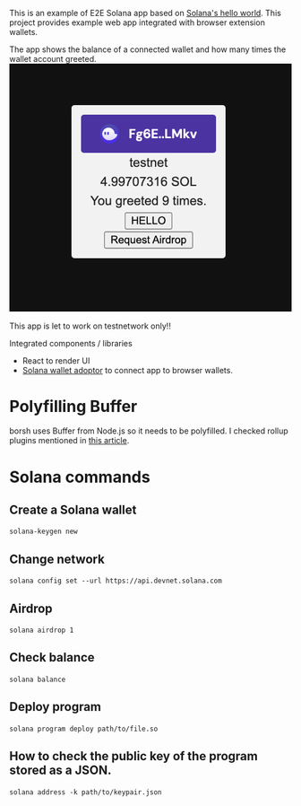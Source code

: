 This is an example of E2E Solana app based on [Solana's hello world](https://github.com/solana-labs/example-helloworld). This project provides example web app integrated with browser extension wallets. 

The app shows the balance of a connected wallet and how many times the wallet account greeted.
![screenshot](./screenshot.png)

This app is let to work on testnetwork only!!

Integrated components / libraries
- React to render UI
- [Solana wallet adoptor](https://github.com/solana-labs/wallet-adapter/) to connect app to browser wallets.

# Polyfilling Buffer
borsh uses Buffer from Node.js so it needs to be polyfilled. I checked rollup plugins mentioned in [this article](https://stackoverflow.com/questions/69286329/polyfill-node-os-module-with-vite-rollup-js).

# Solana commands

## Create a Solana wallet
```
solana-keygen new 
```

## Change network
```
solana config set --url https://api.devnet.solana.com
```

## Airdrop
```
solana airdrop 1
```

## Check balance
```
solana balance
```

## Deploy program
```
solana program deploy path/to/file.so
```

## How to check the public key of the program stored as a JSON.
```
solana address -k path/to/keypair.json
```